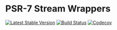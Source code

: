 # PSR-7 Stream Wrappers
[![Latest Stable Version](https://poser.pugx.org/spiral/streams/version)](https://packagist.org/packages/spiral/streams)
[![Build Status](https://travis-ci.org/spiral/streams.svg?branch=master)](https://travis-ci.org/spiral/streams)
[![Codecov](https://codecov.io/gh/spiral/streams/branch/master/graph/badge.svg)](https://codecov.io/gh/spiral/streams/)
